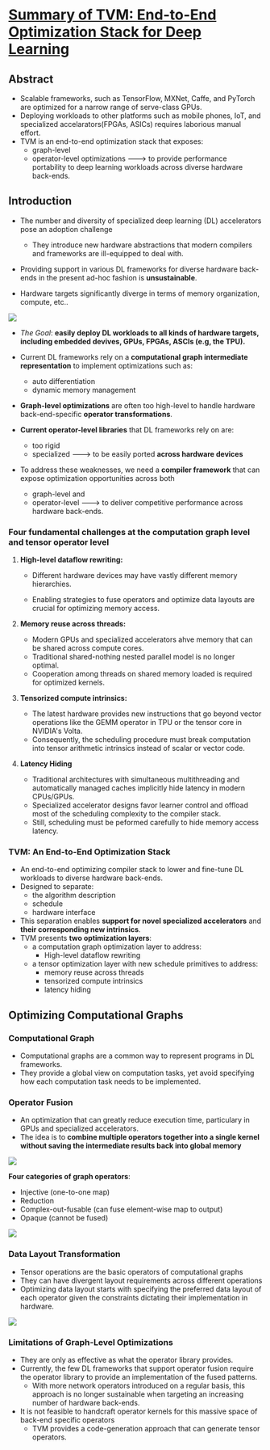 # [Summary of TVM: End-to-End Optimization Stack for Deep Learning](https://arxiv.org/abs/1802.04799)

## Abstract

- Scalable frameworks, such as TensorFlow, MXNet, Caffe, and PyTorch are optimized for a narrow range of serve-class GPUs.
- Deploying workloads to other platforms such as mobile phones, IoT, and specialized accelarators(FPGAs, ASICs) requires laborious manual effort.
- TVM is an end-to-end optimization stack that exposes:
  - graph-level
  - operator-level optimizations
  ---> to provide performance portability to deep learning workloads across diverse hardware back-ends.

## Introduction

- The number and diversity of specialized deep learning (DL) accelerators pose an adoption challenge
  - They introduce new hardware abstractions that modern compilers and frameworks are ill-equipped to deal with.

- Providing support in various DL frameworks for diverse hardware back-ends in the present ad-hoc fashion is **unsustainable**.

- Hardware targets significantly diverge in terms of memory organization, compute, etc..

![](https://i.imgur.com/XRSZMt0.png)

- *The Goal*: **easily deploy DL workloads to all kinds of hardware targets, including embedded devives, GPUs, FPGAs, ASCIs (e.g, the TPU).**

- Current DL frameworks rely on a **computational graph intermediate representation** to implement optimizations such as:
  - auto differentiation
  - dynamic memory management

- **Graph-level optimizations** are often too high-level to handle hardware back-end-specific **operator transformations**.
- **Current operator-level libraries** that DL frameworks rely on are:
  - too rigid
  - specialized
  ---> to be easily ported **across hardware devices**

- To address these weaknesses, we need a **compiler framework** that can expose optimization opportunities across both
  - graph-level and
  - operator-level
  ---> to deliver competitive performance across hardware back-ends.

### Four fundamental challenges at the computation graph level and tensor operator level

1. **High-level dataflow rewriting:**
    - Different hardware devices may have vastly different memory hierarchies.

    - Enabling strategies to fuse operators and optimize data layouts are crucial for optimizing memory access.

2. **Memory reuse across threads:**
   - Modern GPUs and specialized accelerators ahve memory that can be shared across compute cores.
   - Traditional shared-nothing nested parallel model is no longer optimal.
   - Cooperation among threads on shared memory loaded is required for optimized kernels. 

3. **Tensorized compute intrinsics:**
   - The latest hardware provides new instructions that go beyond vector operations like the GEMM operator in TPU or the tensor core in NVIDIA's Volta.
   - Consequently, the scheduling procedure must break computation into tensor arithmetic intrinsics instead of scalar or vector code.

4. **Latency Hiding**
    - Traditional architectures with simultaneous multithreading and automatically managed caches implicitly hide latency in modern CPUs/GPUs.
    - Specialized accelerator designs favor learner control and offload most of the scheduling complexity to the compiler stack.
    - Still, scheduling must be peformed carefully to hide memory access latency.


### TVM: An End-to-End Optimization Stack

- An end-to-end optimizing compiler stack to lower and fine-tune DL workloads to diverse hardware back-ends. 
- Designed to separate:
  - the algorithm description
  - schedule
  - hardware interface
- This separation enables **support for novel specialized accelerators** and **their corresponding new intrinsics**. 
- TVM presents **two optimization layers**:
  - a computation graph optimization layer to address:
    - High-level dataflow rewriting
  - a tensor optimization layer with new schedule primitives to address:
    - memory reuse across threads
    - tensorized compute intrinsics
    - latency hiding

## Optimizing Computational Graphs

### Computational Graph

- Computational graphs are a common way to represent programs in DL frameworks. 
- They provide a global view on computation tasks, yet avoid specifying how each computation task needs to be implemented. 



### Operator Fusion

- An optimization that can greatly reduce execution time, particulary in GPUs and specialized accelerators.
- The idea is to **combine multiple operators together into a single kernel without saving the intermediate results back into global memory**
 
![](https://i.imgur.com/mlNhoDT.png)

**Four categories of graph operators**:

- Injective (one-to-one map)
- Reduction
- Complex-out-fusable (can fuse element-wise map to output)
- Opaque (cannot be fused)

![](https://i.imgur.com/XnhSWVN.png)

### Data Layout Transformation

- Tensor operations are the basic operators of computational graphs
- They can have divergent layout requirements across different operations
- Optimizing data layout starts with specifying the preferred data layout of each operator given the constraints dictating their implementation in hardware.

![](https://i.imgur.com/0J5QxGs.png)

### Limitations of Graph-Level Optimizations

- They are only as effective as what the operator library provides.
- Currently, the few DL frameworks that support operator fusion require the operator library to provide an implementation of the fused patterns.
    - With more network operators introduced on a regular basis, this approach is no longer sustainable when targeting an increasing number of hardware back-ends.
- It is not feasible to handcraft operator kernels for this massive space of back-end specific operators
    - TVM provides a code-generation approach that can generate tensor operators. 